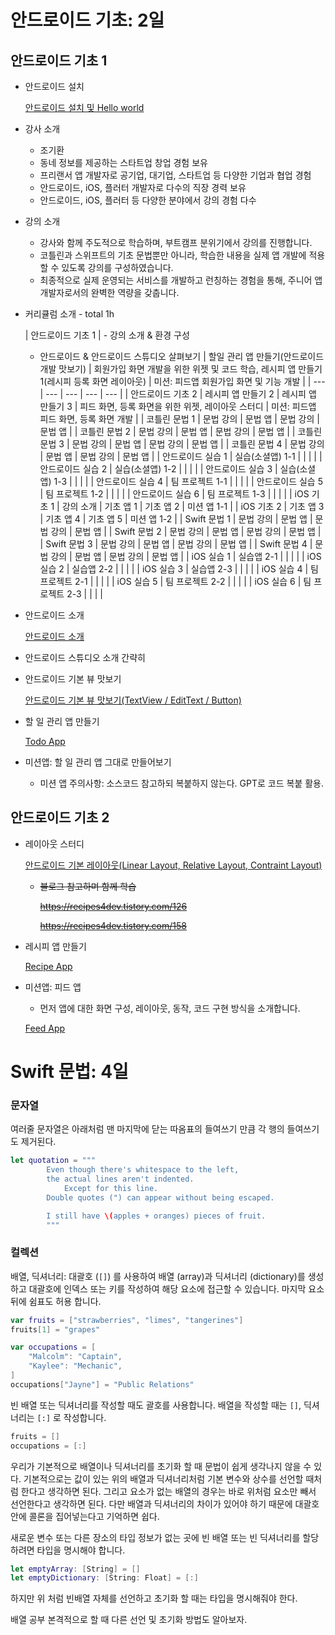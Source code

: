 # 안드로이드 기초: 2일

## 안드로이드 기초 1

- 안드로이드 설치
    
    [안드로이드 설치 및 Hello world](https://www.notion.so/Hello-world-19e60cfe0f2b80b891ebfc8bd1d46d73?pvs=21)
    
- 강사 소개
    - 조기환
    - 동네 정보를 제공하는 스타트업 창업 경험 보유
    - 프리랜서 앱 개발자로 공기업, 대기업, 스타트업 등 다양한 기업과 협업 경험
    - 안드로이드, iOS, 플러터 개발자로 다수의 직장 경력 보유
    - 안드로이드, iOS, 플러터 등 다양한 분야에서 강의 경험 다수
- 강의 소개
    - 강사와 함께 주도적으로 학습하며, 부트캠프 분위기에서 강의를 진행합니다.
    - 코틀린과 스위프트의 기초 문법뿐만 아니라, 학습한 내용을 실제 앱 개발에 적용할 수 있도록 강의를 구성하였습니다.
    - 최종적으로 실제 운영되는 서비스를 개발하고 런칭하는 경험을 통해, 주니어 앱 개발자로서의 완벽한 역량을 갖춥니다.
- 커리큘럼 소개 - total 1h
    
    
    | 안드로이드 기초 1 | - 강의 소개 & 환경 구성
    - 안드로이드 & 안드로이드 스튜디오 살펴보기 | 할일 관리 앱 만들기(안드로이드 개발 맛보기) | 회원가입 화면 개발을 위한 위젯 및 코드 학습, 레시피 앱 만들기 1(레시피 등록 화면 레이아웃) | 미션: 피드앱 회원가입 화면 및 기능 개발 |
    | --- | --- | --- | --- | --- |
    | 안드로이드 기초 2 | 레시피 앱 만들기 2 | 레시피 앱 만들기 3 | 피드 화면, 등록 화면을 위한 위젯, 레이아웃 스터디 | 미션: 피드앱 피드 화면, 등록 화면 개발 |
    | 코틀린 문법 1 | 문법 강의 | 문법 앱 | 문법 강의 | 문법 앱 |
    | 코틀린 문법 2 | 문법 강의 | 문법 앱 | 문법 강의 | 문법 앱 |
    | 코틀린 문법 3 | 문법 강의 | 문법 앱 | 문법 강의 | 문법 앱 |
    | 코틀린 문법 4 | 문법 강의 | 문법 앱 | 문법 강의 | 문법 앱 |
    | 안드로이드 실습 1 | 실습(소셜앱) 1-1 |  |  |  |
    | 안드로이드 실습 2 | 실습(소셜앱) 1-2 |  |  |  |
    | 안드로이드 실습 3 | 실습(소셜앱) 1-3 |  |  |  |
    | 안드로이드 실습 4 | 팀 프로젝트 1-1 |  |  |  |
    | 안드로이드 실습 5 | 팀 프로젝트 1-2 |  |  |  |
    | 안드로이드 실습 6 | 팀 프로젝트 1-3 |  |  |  |
    | iOS 기초 1 | 강의 소개 | 기초 앱 1 | 기초 앱 2 | 미션 앱 1-1 |
    | iOS 기초 2 | 기초 앱 3 | 기초 앱 4 | 기초 앱 5 | 미션 앱 1-2 |
    | Swift 문법 1 | 문법 강의 | 문법 앱 | 문법 강의 | 문법 앱 |
    | Swift 문법 2 | 문법 강의 | 문법 앱 | 문법 강의 | 문법 앱 |
    | Swift 문법 3 | 문법 강의 | 문법 앱 | 문법 강의 | 문법 앱 |
    | Swift 문법 4 | 문법 강의 | 문법 앱 | 문법 강의 | 문법 앱 |
    | iOS 실습 1 | 실습앱 2-1 |  |  |  |
    | iOS 실습 2 | 실습앱 2-2 |  |  |  |
    | iOS 실습 3 | 실습앱 2-3 |  |  |  |
    | iOS 실습 4 | 팀 프로젝트 2-1 |  |  |  |
    | iOS 실습 5 | 팀 프로젝트 2-2 |  |  |  |
    | iOS 실습 6 | 팀 프로젝트 2-3 |  |  |  |
- 안드로이드 소개
    
    [안드로이드 소개](https://www.notion.so/19960cfe0f2b80eabb04eb03d36e59fd?pvs=21)
    
- 안드로이드 스튜디오 소개 간략히
- 안드로이드 기본 뷰 맛보기
    
    [안드로이드 기본 뷰 맛보기(TextView / EditText / Button)](https://www.notion.so/TextView-EditText-Button-19960cfe0f2b8067b5f1fea2af4e26f8?pvs=21)
    
- 할 일 관리 앱 만들기
    
    [Todo App](https://www.notion.so/Todo-App-19060cfe0f2b80a9af4af1bfb9d08fe5?pvs=21)
    
- 미션앱: 할 일 관리 앱 그대로 만들어보기
    - 미션 앱 주의사항: 소스코드 참고하되 복붙하지 않는다. GPT로 코드 복붙 활용.

## 안드로이드 기초 2

- 레이아웃 스터디
    
    [안드로이드 기본 레이아웃(Linear Layout, Relative Layout, Contraint Layout)](https://www.notion.so/Linear-Layout-Relative-Layout-Contraint-Layout-19960cfe0f2b801fac89f150eb66e353?pvs=21)
    
    - ~~블로그 참고하며 함께 학습~~
        
        ~~https://recipes4dev.tistory.com/126~~
        
        ~~https://recipes4dev.tistory.com/158~~
        
- 레시피 앱 만들기
    
    [Recipe App](https://www.notion.so/Recipe-App-19e60cfe0f2b808cb3b5dea9d75d82ee?pvs=21)
    
- 미션앱: 피드 앱
    - 먼저 앱에 대한 화면 구성, 레이아웃, 동작, 코드 구현 방식을 소개합니다.
    
    [Feed App](https://www.notion.so/Feed-App-19e60cfe0f2b804e9b17d0e46e063d74?pvs=21)
    

# Swift 문법: 4일

### 문자열

여러줄 문자열은 아래처럼 맨 마지막에 닫는 따옴표의 들여쓰기 만큼 각 행의 들여쓰기도 제거된다.

```swift
let quotation = """
        Even though there's whitespace to the left,
        the actual lines aren't indented.
            Except for this line.
        Double quotes (") can appear without being escaped.

        I still have \(apples + oranges) pieces of fruit.
        """
```

### 컬렉션

배열, 딕셔너리: 대괄호 (`[]`) 를 사용하여 배열 (array)과 딕셔너리 (dictionary)를 생성하고 대괄호에 인덱스 또는 키를 작성하여 해당 요소에 접근할 수 있습니다. 마지막 요소 뒤에 쉼표도 허용 합니다.

```swift
var fruits = ["strawberries", "limes", "tangerines"]
fruits[1] = "grapes"

var occupations = [
    "Malcolm": "Captain",
    "Kaylee": "Mechanic",
]
occupations["Jayne"] = "Public Relations"
```

빈 배열 또는 딕셔너리를 작성할 때도 괄호를 사용합니다. 배열을 작성할 때는 `[]`, 딕셔너리는 `[:]` 로 작성합니다.

```swift
fruits = []
occupations = [:]
```

우리가 기본적으로 배열이나 딕셔너리를 초기화 할 때 문법이 쉽게 생각나지 않을 수 있다. 기본적으로는 값이 있는 위의 배열과 딕셔너리처럼 기본 변수와 상수를 선언할 때처럼 한다고 생각하면 된다. 그리고 요소가 없는 배열의 경우는 바로 위처럼 요소만 빼서 선언한다고 생각하면 된다. 다만 배열과 딕셔너리의 차이가 있어야 하기 때문에 대괄호 안에 콜론을 집어넣는다고 기억하면 쉽다. 

새로운 변수 또는 다른 장소의 타입 정보가 없는 곳에 빈 배열 또는 빈 딕셔너리를 할당하려면 타입을 명시해야 합니다.

```swift
let emptyArray: [String] = []
let emptyDictionary: [String: Float] = [:]
```

하지만 위 처럼 빈배열 자체를 선언하고 초기화 할 때는 타입을 명시해줘야 한다.

배열 공부 본격적으로 할 때 다른 선언 및 초기화 방법도 알아보자.
